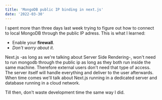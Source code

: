 ```yaml
---
title: 'MongoDB public IP binding in next.js'
date: '2022-03-30'
---
```

I spent more than three days last week trying to figure out how to connect to local MongoDB through the public IP adress.
This is what I learned:

- Enable your **firewall**.
- _Don't worry about it_.

Next.js -as long as we're talking about Server Side Rendering-, won't need to run mongodb through the public ip as long as they both run inside the same machine. Therefore external users don't need that type of access.
The server itself will handle everything and deliver to the user afterwards. When time comes we'll talk about Next.js running in a dedicated server and database running in a cloud network.

Till then, don't waste development time the same way I did.
